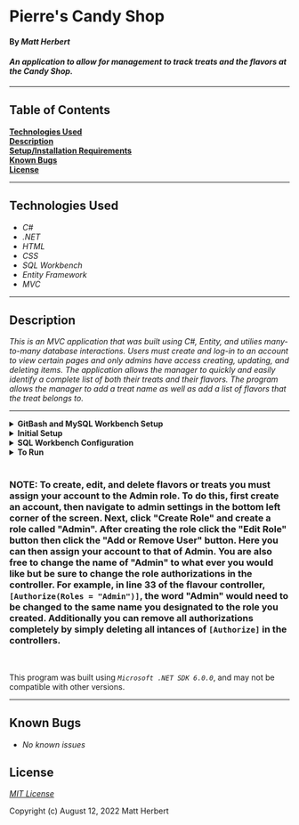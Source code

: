 # Pierre's Candy Shop

#### By _**Matt Herbert**_  

#### _An application to allow for management to track treats and the flavors at the Candy Shop._  

---

## Table of Contents

**[Technologies Used](#technologies-used)  
[Description](#description)  
[Setup/Installation Requirements](#setup-and-installation-requirements)  
[Known Bugs](#known-bugs)  
[License](#license)**

---

## Technologies Used

* _C#_
* _.NET_
* _HTML_
* _CSS_
* _SQL Workbench_
* _Entity Framework_
* _MVC_

---
## Description

_This is an MVC application that was built using C#, Entity, and utilies many-to-many database interactions. Users must create and log-in to an account to view certain pages and only admins have access creating, updating, and deleting items. The application allows the manager to quickly and easily identify a complete list of both their treats and their flavors. The program allows the manager to add a treat name as well as add a list of flavors that the treat belongs to._

---
<details>
<summary><strong>GitBash and MySQL Workbench Setup</strong></summary>
<ol>
<li>https://git-scm.com/download/  
<li>Download Git and follow the setup wizard. 
<li>https://dev.mysql.com/downloads/workbench/     
<li>Download MySQL Workbench
<li>Follow the setup wizard & create a localhost server on port 3306.
<li>Keep track of your username and password, this will be used in the connection steps of <strong>"SQL Workbench Configuration"</strong>  
</details>
<details>
<summary><strong>Initial Setup</strong></summary>
<ol>
<li>Copy the git repository url: https://github.com/Matth5050/CandyShop.Solution
<li>Open a terminal and navigate to your Desktop with <strong>cd</strong> command
<li>Run,   
<strong>$ git clone https://github.com/Matth5050/CandyShop.Solution</strong>
<li>In the terminal, navigate into the root directory of the cloned project folder "CandyShop.Solution".
<li>Navigate to the projects root directory, "Factory".
<li>Move onto "SQL Workbench Configuration" instructions below to build the necessary database.
<br>
</details>

<details>
<summary><strong>SQL Workbench Configuration</strong></summary>
<ol>
<li>Create an appsetting.json file in the "CandyShop" directory  
   <pre>Factory
    └── appsetting.json</pre>
<li> Insert the following code: <br>

<pre>{
  "ConnectionStrings": {
    "DefaultConnection": "Server=localhost;Port=3306;database=candy_shop;uid=[YOUR-USERNAME-HERE];pwd=[YOUR-PASSWORD-HERE];"
  }
}</pre>
<small>*Note: you must include your password in the code block section labeled "YOUR-PASSWORD-HERE".</small><br>
<small>**Note: you must include your username in the code block section labeled "YOUR-USERNAME-HERE".</small><br>
<small>***Note: if you plan to push this cloned project to a public-facing repository, remember to add the appsettings.json file to your .gitignore before doing so.</small>

<li>In root directory of project folder "Factory", run  
<strong>$ dotnet ef migrations add restoreDatabase</strong>
<li>Then run <strong>$ dotnet ef database update</strong>

<ol> 
  <li>Open SQL Workbench.
  <li>Navigate to "matthew_herbert" schema.
  <li>Click the drop down, select "Tables" drop down.
  <li>Verify the tables, you should see <strong>engineers</strong>, <strong>machines</strong>, & <strong>engineermachine</strong>.
  
</details>

<details>
<summary><strong>To Run</strong></summary>
Navigate to:  
   <strong>Factory</strong>

Run ```$ dotnet restore``` in the terminal.<br>
Run ```$ dotnet run``` in the terminal.
</details>
<br>

### NOTE: To create, edit, and delete flavors or treats you must assign your account to the Admin role. To do this, first create an account, then navigate to admin settings in the bottom left corner of the screen. Next, click "Create Role" and create a role called "Admin". After creating the role click the "Edit Role" button then click the "Add or Remove User" button. Here you can then assign your account to that of Admin. You are also free to change the name of "Admin" to what ever you would like but be sure to change the role authorizations in the controller. For example, in line 33 of the flavour controller, ```[Authorize(Roles = "Admin")]```, the word "Admin" would need to be changed to the same name you designated to the role you created. Additionally you can remove all authorizations completely by simply deleting all intances of ```[Authorize]``` in the controllers.
<br>


This program was built using *`Microsoft .NET SDK 6.0.0`*, and may not be compatible with other versions. 

---
## Known Bugs

* _No known issues_

## License

_[MIT License](license)_

Copyright (c) August 12, 2022 Matt Herbert